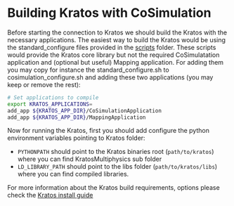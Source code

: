 # Building Kratos with CoSimulation
Before starting the connection to Kratos we should build the Kratos with the necessary applications. The easiest way to build the Kratos would be using the standard_configure files provided in the [scripts](https://github.com/KratosMultiphysics/Kratos/tree/master/scripts) folder. These scripts would provide the Kratos core library but not the required CoSimulatation application and (optional but useful) Mapping application. For adding them you may copy for instance the standard_configure.sh to cosimulation_configure.sh and adding these two applications (you may keep or remove the rest):

```bash
# Set applications to compile
export KRATOS_APPLICATIONS=
add_app ${KRATOS_APP_DIR}/CoSimulationApplication
add_app ${KRATOS_APP_DIR}/MappingApplication
```

Now for running the Kratos, first you should add configure the python environment variables pointing to Kratos folder:
* `PYTHONPATH` should point to the Kratos binaries root (`path/to/kratos`) where you can find KratosMultiphysics sub folder
* `LD_LIBRARY_PATH` should point to the libs folder (`path/to/kratos/libs`) where you can find compiled libraries.

For more information about the Kratos build requirements, options please check the [Kratos install guide](https://github.com/KratosMultiphysics/Kratos/blob/master/INSTALL.md)

